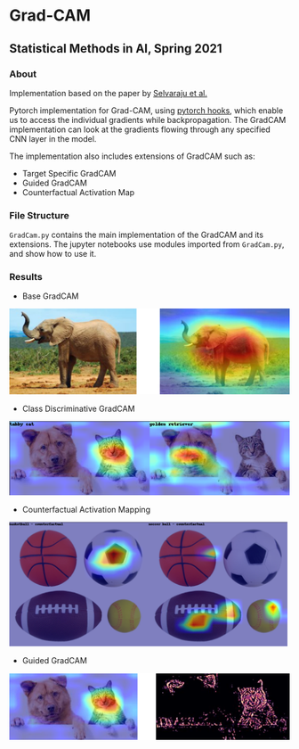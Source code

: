 # Grad-CAM
## Statistical Methods in AI, Spring 2021

### About
Implementation based on the paper by [Selvaraju et al.](https://arxiv.org/pdf/1610.02391.pdf)

Pytorch implementation for Grad-CAM, using [pytorch hooks](https://pytorch.org/tutorials/beginner/former_torchies/nnft_tutorial.html), which enable us to access the individual gradients while backpropagation. The GradCAM implementation can look at the gradients flowing through any specified CNN layer in the model.

The implementation also includes extensions of GradCAM such as:
- Target Specific GradCAM
- Guided GradCAM
- Counterfactual Activation Map

### File Structure
`GradCam.py` contains the main implementation of the GradCAM and its extensions. The jupyter notebooks use modules imported from `GradCam.py`, and show how to use it.

### Results
- Base GradCAM

![Base GradCAM](sample_images/base_gradcam.png)

- Class Discriminative GradCAM

![Target Oriented GradCAM](sample_images/dog_and_cat_res.png)

- Counterfactual​ Activation Mapping
<img src="sample_images/counterfactual_res.png" alt="Counterfactual​ Activation Mapping" width="500"/>

- ​Guided GradCAM

![Guided GradCAM](sample_images/guided_gradcam_res.png)
